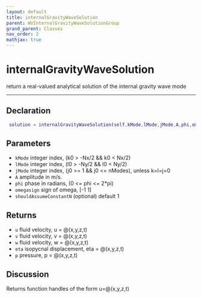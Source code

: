 ```yaml
---
layout: default
title: internalGravityWaveSolution
parent: WVInternalGravityWaveSolutionGroup
grand_parent: Classes
nav_order: 2
mathjax: true
---
```


#  internalGravityWaveSolution

return a real-valued analytical solution of the internal gravity wave mode


---

## Declaration
```matlab
 solution = internalGravityWaveSolution(self,kMode,lMode,jMode,A,phi,omegasign,options)
```
## Parameters
+ `kMode`  integer index, (k0 > -Nx/2 && k0 < Nx/2)
+ `lMode`  integer index, (l0 > -Ny/2 && l0 < Ny/2)
+ `jMode`  integer index, (j0 >= 1 && j0 <= nModes), unless k=l=j=0
+ `A`  amplitude in m/s.
+ `phi`  phase in radians, (0 <= phi <= 2*pi)
+ `omegasign`  sign of omega, [-1 1]
+ `shouldAssumeConstantN`  (optional) default 1

## Returns
+ `u`  fluid velocity, u = @(x,y,z,t)
+ `v`  fluid velocity, v = @(x,y,z,t)
+ `w`  fluid velocity, w = @(x,y,z,t)
+ `eta`  isopycnal displacement, eta = @(x,y,z,t)
+ `p`  pressure, p = @(x,y,z,t)

## Discussion

  Returns function handles of the form u=@(x,y,z,t)
 
                            
